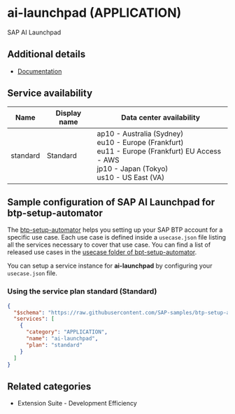 # ai-launchpad (APPLICATION)

SAP AI Launchpad

## Additional details

- [Documentation](https://help.sap.com/viewer/product/AI_LAUNCHPAD/INTERNAL/en-US)

## Service availability

| Name | Display name | Data center availability  |
|------|----------------|---------------------------|
|  standard  |  Standard  | ap10 - Australia (Sydney)<br> eu10 - Europe (Frankfurt)<br> eu11 - Europe (Frankfurt) EU Access - AWS<br> jp10 - Japan (Tokyo)<br> us10 - US East (VA)  |

## Sample configuration of **SAP AI Launchpad** for btp-setup-automator

The [btp-setup-automator](https://github.com/SAP-samples/btp-setup-automator) helps you setting up your SAP BTP account for a specific use case. Each use case is defined inside a `usecase.json` file listing all the services necessary to cover that use case. You can find a list of released use cases in the [usecase folder of bpt-setup-automator](https://github.com/SAP-samples/btp-setup-automator/tree/main/usecases).

You can setup a service instance for **ai-launchpad** by configuring your `usecase.json` file.

### Using the service plan **standard** (Standard)

```json
{
  "$schema": "https://raw.githubusercontent.com/SAP-samples/btp-setup-automator/main/libs/btpsa-usecase.json",
  "services": [
    {
      "category": "APPLICATION",
      "name": "ai-launchpad",
      "plan": "standard"      
    }
  ]
}
```

## Related categories

- Extension Suite - Development Efficiency